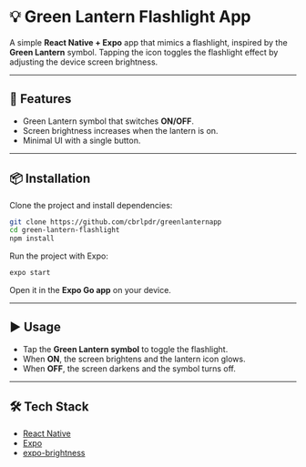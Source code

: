# 💡 Green Lantern Flashlight App

A simple **React Native + Expo** app that mimics a flashlight, inspired by the **Green Lantern** symbol.
Tapping the icon toggles the flashlight effect by adjusting the device screen brightness.

---

## 🚀 Features

* Green Lantern symbol that switches **ON/OFF**.
* Screen brightness increases when the lantern is on.
* Minimal UI with a single button.

---

## 📦 Installation

Clone the project and install dependencies:

```bash
git clone https://github.com/cbrlpdr/greenlanternapp
cd green-lantern-flashlight
npm install
```

Run the project with Expo:

```bash
expo start
```

Open it in the **Expo Go app** on your device.

---

## ▶️ Usage

* Tap the **Green Lantern symbol** to toggle the flashlight.
* When **ON**, the screen brightens and the lantern icon glows.
* When **OFF**, the screen darkens and the symbol turns off.

---

## 🛠️ Tech Stack

* [React Native](https://reactnative.dev/)
* [Expo](https://expo.dev/)
* [expo-brightness](https://docs.expo.dev/versions/latest/sdk/brightness/)
